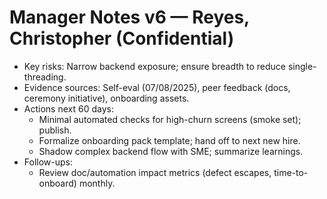 # Manager Notes v6 — Reyes, Christopher (Confidential)

- Key risks: Narrow backend exposure; ensure breadth to reduce single-threading.
- Evidence sources: Self-eval (07/08/2025), peer feedback (docs, ceremony initiative), onboarding assets.
- Actions next 60 days:
  - Minimal automated checks for high-churn screens (smoke set); publish.
  - Formalize onboarding pack template; hand off to next new hire.
  - Shadow complex backend flow with SME; summarize learnings.
- Follow-ups:
  - Review doc/automation impact metrics (defect escapes, time-to-onboard) monthly.

